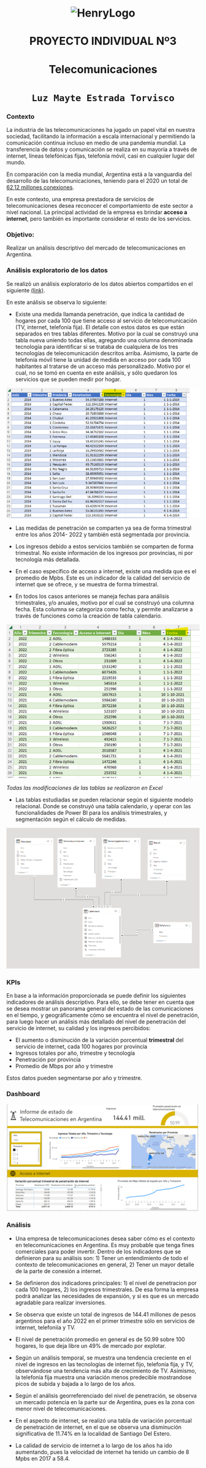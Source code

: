 # <h1 align="center"> ![HenryLogo](https://d31uz8lwfmyn8g.cloudfront.net/Assets/logo-henry-white-lg.png)

# <h1 align="center"> **PROYECTO INDIVIDUAL Nº3**

# <h1 align="center">**Telecomunicaciones**

# <h1 align="center">**`Luz Mayte Estrada Torvisco`**</h1>

### **Contexto**
La industria de las telecomunicaciones ha jugado un papel vital en nuestra sociedad, facilitando la información a escala internacional y permitiendo la comunicación continua incluso en medio de una pandemia mundial. La transferencia de datos y comunicación se realiza en su mayoría a través de internet, líneas telefónicas fijas, telefonía móvil, casi en cualquier lugar del mundo. 

En comparación con la media mundial, Argentina está a la vanguardia del desarrollo de las telecomunicaciones, teniendo para el 2020 un total de [62,12 millones conexiones](https://www.datosmundial.com/america/argentina/telecomunicacion.php). 

En este contexto, una empresa prestadora de servicios de telecomunicaciones desea reconocer el comportamiento de este sector a nivel nacional. La principal actividad de la empresa es brindar **acceso a internet**, pero también es importante considerar el resto de los servicios. 

### **Objetivo:**

Realizar un análisis descriptivo del mercado de telecomunicaciones en Argentina.


### **Análisis exploratorio de los datos**

Se realizó un análisis exploratorio de los datos abiertos compartidos en el siguiente [(link)](https://datosabiertos.enacom.gob.ar/home).

En este análisis se observa lo siguiente:

- Existe una medida llamanda penetración, que indica la cantidad de hogares por cada 100 que tiene acceso al servicio de telecomunicación (TV, internet, telefonía fija). El detalle con estos datos es que están separados en tres tablas diferentes. Motivo por la cual se construyó una tabla nueva uniendo todas ellas, agregando una columna denominada tecnología para identificar si se trataba de cualquiera de los tres tecnologías de telecomunicación descritos arriba. Asimismo, la parte de telefonía móvil tiene la unidad de medida en acceso por cada 100 habitantes al tratarse de un acceso más personalizado. Motivo por el cual, no se tomó en cuenta en este análisis, y sólo quedaron los servicios que se pueden medir por hogar.

![Insertando_imagen](Construccion.png)


- Las medidas de penetración se comparten ya sea de forma trimestral entre los años 2014- 2022 y también está segmentada por provincia.

- Los ingresos debido a estos servicios también se comparten de forma trimestral. No existe información de los ingresos por provincias, ni por tecnología más detallada.

- En el caso específico de acceso a internet, existe una medida que es el promedio de Mpbs. Este es un indicador de la calidad del servicio de internet que se ofrece, y se muestra de forma trimestral.

- En todos los casos anteriores se maneja fechas para análisis trimestrales, y/o anuales, motivo por el cual se construyó una columna fecha. Esta columna se categoriza como fecha, y permite analizarse a través de funciones como la creación de tabla calendario. 

![Insertando_imagen](Fecha.png)

_Todas las modificaciones de las tablas se realizaron en Excel_

- Las tablas estudiadas se pueden relacionar según el siguiente modelo relacional. Donde se construyó una tabla calendario, y operar con las funcionalidades de Power BI para los análisis trimestrales, y segmentación según el cálculo de medidas.

![Insertando_imagen](base.png)

### **KPIs**

En base a la información proporcionada se puede definir los siguientes indicadores de análisis descriptivo. Para ello, se debe tener en cuenta que se desea mostrar un panorama general del estado de las comunicaciones en el tiempo, y geográficamente cómo se encuentra el nivel de penetración, para luego hacer un análisis más detallado del nivel de penetración del servicio de internet, su calidad y los ingresos percibidos:

- El aumento o disminución de la variación porcentual **trimestral** del servicio de internet, cada 100 hogares por provincia
- Ingresos totales por año, trimestre y tecnología
- Penetración por provincia
- Promedio de Mbps por año y trimestre

Estos datos pueden segmentarse por año y trimestre.


### **Dashboard**

![Insertando_imagen](Dashboard.png)


### **Análisis**
- Una empresa de telecomunicaciones desea saber cómo es el contexto en telecomunicaciones en Argentina. Es muy probable que tenga fines comerciales para poder invertir. Dentro de los indicadores que se definieron para su análisis son: 1) Tener un entendimiento de todo el contexto de telecomunicaciones en general, 2) Tener un mayor detalle de la parte de conexión a internet. 

- Se definieron dos indicadores principales: 1) el nivel de penetracion por cada 100 hogares, 2) los ingresos trimestrales. De esa forma la empresa podrá analizar las necesidades de expansión, y si es que es un mercado agradable para realizar inversiones.

- Se observa que existe un total de ingresos de 144.41 millones de pesos argentinos para el año 2022 en el primer trimestre sólo en servicios de internet, telefoniía y TV.

- El nivel de penetración promedio en general es de 50.99 sobre 100 hogares, lo que deja libre un 49% de mercado por explotar. 

- Según un análisis temporal, se muestra una tendencia creciente en el nivel de ingresos en las tecnologías de internet fijo, telefonía fija, y TV, observándose una tendencia más alta de crecimiento de TV. Asimismo, la telefonía fija muestra una variación menos predecible mostrandose picos de subida y bajada a lo largo de los años.

- Según el análisis georreferenciado del nivel de penetración, se observa un mercado potencia en la parte sur de Argentina, pues es la zona con menor nivel de telecomunicaciones.

- En el aspecto de internet, se realizó una tabla de variación porcentual de penetración de internet, en el que se observa una disminución significativa de 11.74% en la localidad de Santiago Del Estero.

- La calidad de servicio de internet a lo largo de los años ha ido aumentando, pues la velocidad de internet ha tenido un cambio de 8 Mpbs en 2017 a 58.4.
